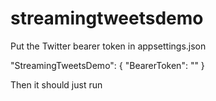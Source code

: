 # streamingtweetsdemo

Put the Twitter bearer token in appsettings.json

  "StreamingTweetsDemo": {
    "BearerToken": "<token here>"
  }

Then it should just run